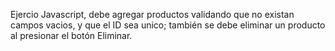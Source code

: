 Ejercio Javascript, debe agregar productos validando que no existan campos vacios, y que el ID sea unico; también se debe eliminar un producto al presionar el botón Eliminar.
